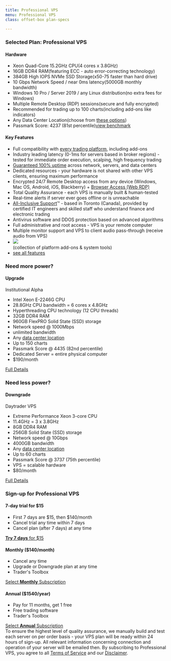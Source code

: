 ```yaml
---
title: Professional VPS
menu: Professional VPS
class: offset-box plan-specs
    
---
```


<div class="page-wrapper">
  <div class="page-content">
    <div class="upgrade-wrapper">
      <div class="plan-features">
        <div class="features-header header-blue">
          <h3>Selected Plan: <strong>Professional VPS</strong></h3>
          <h4><i class="fa fa-cubes"></i> Hardware</h4>
        </div>
        <ul class="spec-list">
          <li><span>Xeon Quad-Core 15.2GHz CPU</span>(4 cores x 3.8GHz)</li>
          <li><span>16GB DDR4 RAM</span>(featuring ECC - auto error-correcting technology)</li>
          <li><span>384GB High IOPS NVMe SSD Storage</span>(x50-75 faster than hard drive)</li>  
          <li><span>10 Gbps Network Speed / near 0ms latency</span>(5000GB monthly bandwidth)</li>
          <li><span>Windows 10 Pro / Server 2019 / any Linux distribution</span>(no extra fees for Windows)</li>
          <li><span>Multiple Remote Desktop (RDP) sessions</span>(secure and fully encrypted)</li>
          <li><span>Recommended for trading up to 100 charts</span>(including add-ons like indicators)</li>
          <li><span>Any Data Center Location</span>(choose from <a href="company#data-centers" target="_blank">these options</a>)</li>
          <li class="score"><span>Passmark Score: 4237 (81st percentile)</span><a href="benchmarks#professional-vps"><i class="fas fa-chart-bar"></i>view benchmark</a></li>       
          </ul>
        <div class="features-header header-general-features header-blue-features">
            <h4>Key Features</h4>
          </div>
         <ul class="mediumfont keyfeatures">
            <li>Full compatibility with <a href="/#trading-platforms">every trading platform</a>, including add-ons</li>
            <li>Industry leading latency (0-1ms for servers based in broker regions) - tested for immediate order execution, scalping, high frequency trading</li>
            <li><a href="uptime">Guaranteed 100% uptime</a> across network, servers, and data centers</li>
            <li>Dedicated resources - your hardware is not shared with other VPS clients, ensuring maximum performance</li>
            <li>Encrypted 24/7 Remote Desktop access from any device (Windows, Mac OS, Android, iOS, Blackberry) + <a href="tour#web-remote-desktop">Browser Access (Web RDP)</a></li>
            <li>Total Quality Assurance - each VPS is manually built & human-tested</li>
            <li>Real-time alerts if server ever goes offline or is unreachable</li>
            <li id="support"><a href="company#all-inclusive-support">All-Inclusive Support</a>&trade; - based in Toronto (Canada), provided by certified IT engineers and skilled staff who understand finance and electronic trading</li>
            <li>Antivirus software and DDOS protection based on advanced algorithms</li>
            <li>Full administrative and root access - VPS is your remote computer</li>
            <li>Multiple monitor support and VPS to client audio pass-through (receive audio from VPS)</li>
            <li><a href="tools"><img src="images/chartvps-traders-toolbox-logo.png"></a><br>(collection of platform add-ons &amp; system tools)</li>
            <li><a href="/#all-features" target="_blank" class="stronger">see all features</a></li> 
          </ul>
      </div>
      <div class="plan-upgrade">
        <div class="upgrade-header">
          <h3>Need <span>more</span> power?</h3>
          <h4><i class="fas fa-cloud-upload-alt"></i> Upgrade</h4>
        </div>
        <div class="plan-upgrade-title teal-title">Institutional Alpha</div>
        <ul>
          <li>Intel Xeon E-2246G CPU</li>
          <li>28.8GHz CPU bandwidth = 6 cores x 4.8GHz</li>
          <li>Hyperthreading CPU technology (12 CPU threads)</li>
          <li>32GB DDR4 RAM</li>
          <li>960GB FlexPRO Solid State (SSD) storage</li>
          <li>Network speed @ 1000Mbps</li>
          <li>unlimited bandwidth</li>
          <li>Any <a href="company#data-centers" target="_blank">data center location</a></li>
          <li>Up to 150 charts</li>
          <li>Passmark Score @ 4435 (82nd percentile)</li>
          <li>Dedicated Server = entire physical computer</li>
          <li>$190/month</li>
        </ul>
        <div class="full-detail teal-full"><a href="institutional-alpha">Full Details</a></div>
        <div class="downgrade-header">
          <h3>Need <span>less</span> power?</h3>
          <h4><i class="fas fa-cloud-download-alt"></i> Downgrade</h4>
        </div>
        <div class="plan-upgrade-title red-title">Daytrader VPS</div>
        <ul>
          <li>Extreme Performance Xeon 3-core CPU</li>
          <li>11.4GHz = 3 x 3.8GHz</li>
          <li>8GB DDR4 RAM</li>
          <li>256GB Solid State (SSD) storage</li>
          <li>Network speed @ 10Gbps</li>
          <li>4000GB bandwidth</li>
          <li>Any <a href="company#data-centers" target="_blank">data center location</a></li>
          <li>Up to 60 charts</li>
          <li>Passmark Score @ 3737 (75th percentile)</li>
          <li>VPS = scalable hardware</li>
          <li>$80/month</li>
        </ul>
        <div class="full-detail red-full"><a href="daytrader">Full Details</a></div>
      </div>
    </div>
    <div class="signup-wrapper">
      <h3>Sign-up for Professional VPS</h3>
      <div class="signup signup-blue">
        <div>
          <h4><strong>7-day trial</strong> for $15</h4>
          <ul>
            <li>First 7 days are $15, then $140/month</li>
            <li>Cancel trial any time within 7 days</li>
            <li>Cancel plan (after 7 days) at any time</li>
          </ul>
        <a class="signup-link" href="https://www.paypal.com/cgi-bin/webscr?cmd=_s-xclick&hosted_button_id=X3YMX8E238HQQ"><strong>Try 7 days</strong> for $15</a>
        </div>
        <div>
          <h4><strong>Monthly</strong> ($140/month)</h4>
          <ul>
            <li>Cancel any time</li>
            <li>Upgrade or Downgrade plan at any time</li>
            <li>Trader's Toolbox</li>
          </ul>
          <a class="signup-link" href="https://www.paypal.com/cgi-bin/webscr?cmd=_s-xclick&hosted_button_id=SFXND26VH3P34">Select <strong>Monthly</strong> Subscription</a>
        </div>
        <div>
          <h4><strong>Annual</strong> ($1540/year)</h4>
          <ul>
            <li>Pay for 11 months, get 1 free</li>
            <li>Free trading software</li>
            <li>Trader's Toolbox</li>
          </ul>
          <a class="signup-link" href="https://www.paypal.com/cgi-bin/webscr?cmd=_s-xclick&hosted_button_id=5ZA4GFUR44NAG">Select <strong>Annual</strong> Subscription</a>
        </div>
      </div>
    </div>
    <div class="signup-message">To ensure the highest level of quality assurance, we manually build and test each server on per order basis - <span>your VPS plan will be ready within 24 hours of sign-up</span>. All relevant information concerning connection and operation of your server will be emailed then. By subscribing to Professional VPS, you agree to all <a href="terms-of-service">Terms of Service</a> and our <a href="disclaimer">Disclaimer</a>.</div>
  </div>
</div>
